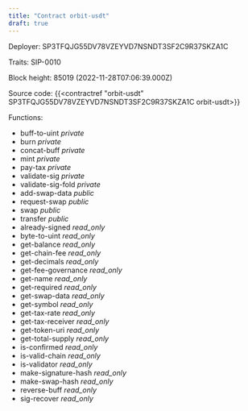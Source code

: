 ```yaml
---
title: "Contract orbit-usdt"
draft: true
---
```

Deployer: SP3TFQJG55DV78VZEYVD7NSNDT3SF2C9R37SKZA1C

Traits:
 SIP-0010



Block height: 85019 (2022-11-28T07:06:39.000Z)

Source code: {{<contractref "orbit-usdt" SP3TFQJG55DV78VZEYVD7NSNDT3SF2C9R37SKZA1C orbit-usdt>}}

Functions:

* buff-to-uint _private_
* burn _private_
* concat-buff _private_
* mint _private_
* pay-tax _private_
* validate-sig _private_
* validate-sig-fold _private_
* add-swap-data _public_
* request-swap _public_
* swap _public_
* transfer _public_
* already-signed _read_only_
* byte-to-uint _read_only_
* get-balance _read_only_
* get-chain-fee _read_only_
* get-decimals _read_only_
* get-fee-governance _read_only_
* get-name _read_only_
* get-required _read_only_
* get-swap-data _read_only_
* get-symbol _read_only_
* get-tax-rate _read_only_
* get-tax-receiver _read_only_
* get-token-uri _read_only_
* get-total-supply _read_only_
* is-confirmed _read_only_
* is-valid-chain _read_only_
* is-validator _read_only_
* make-signature-hash _read_only_
* make-swap-hash _read_only_
* reverse-buff _read_only_
* sig-recover _read_only_
